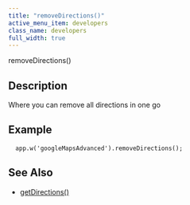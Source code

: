 ```yaml
---
title: "removeDirections()"
active_menu_item: developers
class_name: developers
full_width: true
---
```



removeDirections()

## Description

Where you can remove all directions in one go

## **Example**

      app.w('googleMapsAdvanced').removeDirections();
     
     
   

## **See Also**

 - [getDirections()](getdirections)

